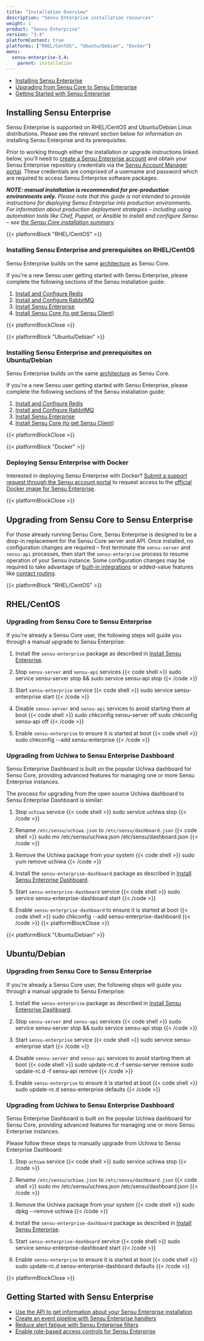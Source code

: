 ```yaml
---
title: "Installation Overview"
description: "Sensu Enterprise installation resources"
weight: 1
product: "Sensu Enterprise"
version: "3.4"
platformContent: true
platforms: ["RHEL/CentOS", "Ubuntu/Debian", "Docker"]
menu:
  sensu-enterprise-3.4:
    parent: installation
---
```


- [Installing Sensu Enterprise](#installing-sensu-enterprise)
- [Upgrading from Sensu Core to Sensu Enterprise](#upgrading-from-sensu-core-to-sensu-enterprise)
- [Getting Started with Sensu Enterprise](#getting-started-with-sensu-enterprise)

## Installing Sensu Enterprise

Sensu Enterprise is supported on RHEL/CentOS and Ubuntu/Debian Linux
distributions. Please see the relevant section below for information
on installing Sensu Enterprise and its prerequisites.

Prior to working through either the installation or upgrade
instructions linked below, you'll need to [create a Sensu Enterprise account][6]
and obtain your Sensu Enterprise repository credentials via the [Sensu Account Manager
portal][1]. These credentials are comprised of
a username and password which are required to access Sensu Enterprise
software packages.

_**NOTE: manual installation is recommended for pre-production environments
only.** Please note that this guide is not intended to provide instructions for
deploying Sensu Enterprise into production environments. For information about
production deployment strategies &ndash; including using automation tools like
Chef, Puppet, or Ansible to install and configure Sensu &ndash; see
[the Sensu Core installation summary][2]._

{{< platformBlock "RHEL/CentOS" >}}
### Installing Sensu Enterprise and prerequisites on RHEL/CentOS

Sensu Enterprise builds on the same [architecture][3] as Sensu Core.

If you're a new Sensu user getting started with Sensu Enterprise,
please complete the following sections of the Sensu installation guide:

1. [Install and Configure Redis](/sensu-core/latest/installation/install-redis-on-rhel-centos)
2. [Install and Configure RabbitMQ](/sensu-core/latest/installation/install-rabbitmq-on-rhel-centos)
3. [Install Sensu Enterprise](/sensu-core/latest/platforms/sensu-on-rhel-centos/#sensu-enterprise)
4. [Install Sensu Core (to get Sensu Client)](/sensu-core/latest/platforms/sensu-on-rhel-centos/#sensu-core)

{{< platformBlockClose >}}

{{< platformBlock "Ubuntu/Debian" >}}
### Installing Sensu Enterprise and prerequisites on Ubuntu/Debian

Sensu Enterprise builds on the same [architecture][3] as Sensu Core.

If you're a new Sensu user getting started with Sensu Enterprise,
please complete the following sections of the Sensu installation guide:

1. [Install and Configure Redis](/sensu-core/latest/installation/install-redis-on-ubuntu-debian)
2. [Install and Configure RabbitMQ](/sensu-core/latest/installation/install-rabbitmq-on-ubuntu-debian)
3. [Install Sensu Enterprise](/sensu-core/latest/platforms/sensu-on-ubuntu-debian/#sensu-enterprise)
4. [Install Sensu Core (to get Sensu Client)](/sensu-core/latest/platforms/sensu-on-ubuntu-debian/#sensu-core)

{{< platformBlockClose >}}

{{< platformBlock "Docker" >}}
### Deploying Sensu Enterprise with Docker

Interested in deploying Sensu Enterprise with Docker?
[Submit a support request through the Sensu account portal][10] to request access to the [official Docker image for Sensu Enterprise][11].

{{< platformBlockClose >}}

## Upgrading from Sensu Core to Sensu Enterprise

For those already running Sensu Core, Sensu Enterprise is designed to be a
drop-in replacement for the Sensu Core server and API. Once installed,
no configuration changes are required – first terminate the
`sensu-server` and `sensu-api` processes, then start the `sensu-enterprise`
process to resume operation of your Sensu instance. Some configuration
changes may be required to take advantage of [built-in integrations][4]
or added-value features like [contact routing][5].

{{< platformBlock "RHEL/CentOS" >}}
## RHEL/CentOS
### Upgrading from Sensu Core to Sensu Enterprise

If you're already a Sensu Core user, the following steps will guide
you through a manual upgrade to Sensu Enterprise:

1. Install the `sensu-enterprise` package as described in [Install Sensu Enterprise](/sensu-core/latest/platforms/sensu-on-rhel-centos/#sensu-enterprise).

2. Stop `sensu-server` and `sensu-api` services
{{< code shell >}}
sudo service sensu-server stop && sudo service sensu-api stop
{{< /code >}}

3. Start `sensu-enterprise` service
{{< code shell >}}
sudo service sensu-enterprise start
{{< /code >}}

4. Disable `sensu-server` and `sensu-api` services to avoid starting
them at boot
{{< code shell >}}
sudo chkconfig sensu-server off
sudo chkconfig sensu-api off
{{< /code >}}

5. Enable `sensu-enterprise` to ensure it is started at boot
{{< code shell >}}
sudo chkconfig --add sensu-enterprise
{{< /code >}}

### Upgrading from Uchiwa to Sensu Enterprise Dashboard

Sensu Enterprise Dashboard is built on the popular Uchiwa dashboard
for Sensu Core, providing advanced features for managing one or more
Sensu Enterprise instances.

The process for upgrading from the open source Uchiwa dashboard to
Sensu Enterprise Dashboard is similar:

1. Stop `uchiwa` service
{{< code shell >}}
sudo service uchiwa stop
{{< /code >}}

2. Rename `/etc/sensu/uchiwa.json` to `/etc/sensu/dashboard.json`
{{< code shell >}}
sudo mv /etc/sensu/uchiwa.json /etc/sensu/dashboard.json
{{< /code >}}

3. Remove the Uchiwa package from your system
{{< code shell >}}
sudo yum remove uchiwa
{{< /code >}}

4. Install the `sensu-enterprise-dashboard` package as described in [Install Sensu Enterprise Dashboard](/sensu-core/latest/platforms/sensu-on-rhel-centos/#install-sensu-enterprise-dashboard-repository).

5. Start `sensu-enterprise-dashboard` service
{{< code shell >}}
sudo service sensu-enterprise-dashboard start
{{< /code >}}

6. Enable `sensu-enterprise-dashboard` to ensure it is started at boot
{{< code shell >}}
sudo chkconfig --add sensu-enterprise-dashboard
{{< /code >}}
{{< platformBlockClose >}}

{{< platformBlock "Ubuntu/Debian" >}}
## Ubuntu/Debian
### Upgrading from Sensu Core to Sensu Enterprise

If you're already a Sensu Core user, the following steps will guide
you through a manual upgrade to Sensu Enterprise:

1. Install the `sensu-enterprise` package as described in [Install Sensu Enterprise Dashboard](/sensu-core/latest/platforms/sensu-on-ubuntu-debian/#install-sensu-enterprise-dashboard-repository).
2. Stop `sensu-server` and `sensu-api` services
{{< code shell >}}
sudo service sensu-server stop && sudo service sensu-api stop
{{< /code >}}

3. Start `sensu-enterprise` service
{{< code shell >}}
sudo service sensu-enterprise start
{{< /code >}}

4. Disable `sensu-server` and `sensu-api` services to avoid starting
them at boot
{{< code shell >}}
sudo update-rc.d -f sensu-server remove
sudo update-rc.d -f sensu-api remove
{{< /code >}}

5. Enable `sensu-enterprise` to ensure it is started at boot
{{< code shell >}}
sudo update-rc.d sensu-enterprise defaults
{{< /code >}}

### Upgrading from Uchiwa to Sensu Enterprise Dashboard

Sensu Enterprise Dashboard is built on the popular Uchiwa dashboard
for Sensu Core, providing advanced features for managing one or more
Sensu Enterprise instances.

Please follow these steps to manually upgrade from Uchiwa to Sensu
Enterprise Dashboard:

1. Stop `uchiwa` service
{{< code shell >}}
sudo service uchiwa stop
{{< /code >}}

2. Rename `/etc/sensu/uchiwa.json` to `/etc/sensu/dashboard.json`
{{< code shell >}}
sudo mv /etc/sensu/uchiwa.json /etc/sensu/dashboard.json
{{< /code >}}

3. Remove the Uchiwa package from your system
{{< code shell >}}
sudo dpkg --remove uchiwa
{{< /code >}}

4. Install the `sensu-enterprise-dashboard` package as described in [Install Sensu Enterprise](/sensu-core/latest/platforms/sensu-on-ubuntu-debian/#sensu-enterprise).

5. Start `sensu-enterprise-dashboard` service
{{< code shell >}}
sudo service sensu-enterprise-dashboard start
{{< /code >}}

6. Enable `sensu-enterprise` to ensure it is started at boot
{{< code shell >}}
sudo update-rc.d sensu-enterprise-dashboard defaults
{{< /code >}}

{{< platformBlockClose >}}

## Getting Started with Sensu Enterprise

- [Use the API to get information about your Sensu Enterprise installation][7]
- [Create an event pipeline with Sensu Enterprise handlers][4]
- [Reduce alert fatigue with Sensu Enterprise filters][8]
- [Enable role-based access controls for Sensu Enterprise][9]

[1]: https://account.sensu.io/
[2]: /sensu-core/latest/installation/summary
[3]: /sensu-core/latest/overview/architecture
[4]: ../../built-in-handlers#list-of-built-in-handlers
[5]: ../../contact-routing
[6]: https://account.sensu.io/users/sign_up?plan=platinum
[7]: /sensu-core/latest/api/health-and-info/#health-get
[8]: ../../built-in-filters/
[9]: /sensu-enterprise-dashboard/latest/rbac/overview
[10]: https://account.sensu.io/support
[11]: https://hub.docker.com/r/sensu/sensu-classic-enterprise/
